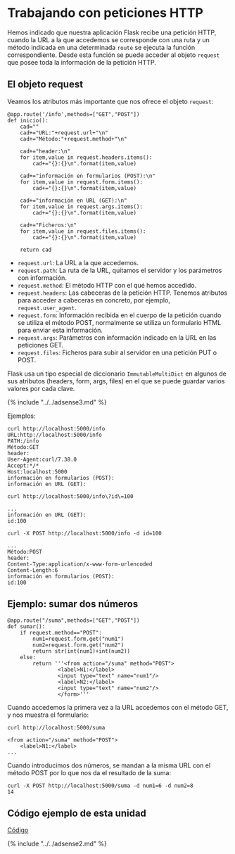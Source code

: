 # Trabajando con peticiones HTTP

Hemos indicado que nuestra aplicación Flask recibe una petición HTTP, cuando la URL a la que accedemos se corresponde con una ruta y un método indicada en una determinada `route` se ejecuta la función correspondiente. Desde esta función se puede acceder al objeto `request` que posee toda la información de la petición HTTP.

## El objeto request

Veamos los atributos más importante que nos ofrece el objeto `request`:

	@app.route('/info',methods=["GET","POST"])
	def inicio():
	    cad=""
	    cad+="URL:"+request.url+"\n"
	    cad+="Método:"+request.method+"\n"
	    
	    cad+="header:\n"
	    for item,value in request.headers.items():
	    	cad+="{}:{}\n".format(item,value)	

	    cad+="información en formularios (POST):\n"
	    for item,value in request.form.items():
	    	cad+="{}:{}\n".format(item,value)
	    
	    cad+="información en URL (GET):\n"
	    for item,value in request.args.items():
	    	cad+="{}:{}\n".format(item,value)    

	    cad+="Ficheros:\n"
    	for item,value in request.files.items():
    		cad+="{}:{}\n".format(item,value)
	    
	    return cad


* `request.url`: La URL a la que accedemos.
* `request.path`: La ruta de la URL, quitamos el servidor y los parámetros con información.
* `request.method`: El método HTTP con el qué hemos accedido.
* `request.headers`: Las cabeceras de la petición HTTP. Tenemos atributos para acceder a cabeceras en concreto, por ejemplo, `request.user_agent`.
* `request.form`: Información recibida en el cuerpo de la petición cuando se utiliza el método POST, normalmente se utiliza un formulario HTML para enviar esta información.
* `request.args`: Parámetros con información indicado en la URL en las peticiones GET.
* `request.files`: Ficheros para subir al servidor en una petición PUT o POST.

Flask usa un tipo especial de diccionario `ImmutableMultiDict` en algunos de sus atributos (headers, form, args, files) en el que se puede guardar varios valores por cada clave.

{% include "../../adsense3.md" %}

Ejemplos:

	curl http://localhost:5000/info
	URL:http://localhost:5000/info
	PATH:/info
	Método:GET
	header:
	User-Agent:curl/7.38.0
	Accept:*/*
	Host:localhost:5000
	información en formularios (POST):
	información en URL (GET):

	curl http://localhost:5000/info\?id\=100

	...
	información en URL (GET):
	id:100

	curl -X POST http://localhost:5000/info -d id=100

	...
	Método:POST
	header:
	Content-Type:application/x-www-form-urlencoded
	Content-Length:6
	información en formularios (POST):
	id:100

## Ejemplo: sumar dos números

	@app.route("/suma",methods=["GET","POST"])
	def sumar():
		if request.method=="POST":
			num1=request.form.get("num1")
			num2=request.form.get("num2")
			return str(int(num1)+int(num2))
		else:
			return '''<from action="/suma" method="POST">
					<label>N1:</label>
					<input type="text" name="num1"/>
					<label>N2:</label>
					<input type="text" name="num2"/>
					</form>'''

Cuando accedemos la primera vez a la URL accedemos con el método GET, y nos muestra el formulario:

	curl http://localhost:5000/suma
	
	<from action="/suma" method="POST">
		<label>N1:</label>
	...

Cuando introducimos dos números, se mandan a la misma URL con el método POST por lo que nos da el resultado de la suma:

	curl -X POST http://localhost:5000/suma -d num1=6 -d num2=8 
	14

## Código ejemplo de esta unidad

[Código](https://github.com/josedom24/curso_flask/tree/master/ejemplos/u11)

{% include "../../adsense2.md" %}